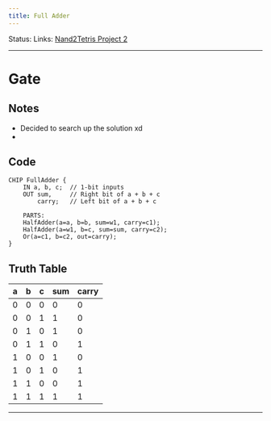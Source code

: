 ```yaml
---
title: Full Adder
---
```

Status:
Links: [Nand2Tetris Project 2](out/nand2tetris-project-2.md)
___
#  Gate
## Notes
- Decided to search up the solution xd
- 

## Code
```
CHIP FullAdder {
    IN a, b, c;  // 1-bit inputs
    OUT sum,     // Right bit of a + b + c
        carry;   // Left bit of a + b + c

    PARTS:
	HalfAdder(a=a, b=b, sum=w1, carry=c1);
    HalfAdder(a=w1, b=c, sum=sum, carry=c2);
    Or(a=c1, b=c2, out=carry);
}
```
## Truth Table
| a   | b   | c   | sum | carry |
| --- | --- | --- | --- | ----- |
| 0   | 0   | 0   | 0   | 0     |
| 0   | 0   | 1   | 1   | 0     |
| 0   | 1   | 0   | 1   | 0     |
| 0   | 1   | 1   | 0   | 1     |
| 1   | 0   | 0   | 1   | 0     |
| 1   | 0   | 1   | 0   | 1     |
| 1   | 1   | 0   | 0   | 1     |
| 1   | 1   | 1   | 1   | 1     |
___